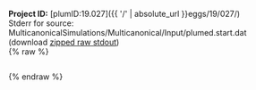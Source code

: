 **Project ID:** [plumID:19.027]({{ '/' | absolute_url }}eggs/19/027/)  
Stderr for source:  MulticanonicalSimulations/Multicanonical/Input/plumed.start.dat   
(download [zipped raw stdout](plumed.start.dat.plumed_master.stdout.txt.zip))  
{% raw %}
<pre>
</pre>
{% endraw %}
